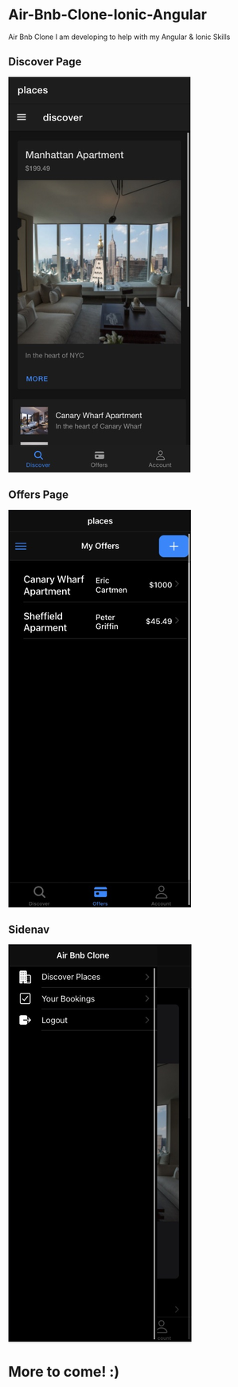 # Air-Bnb-Clone-Ionic-Angular
Air Bnb Clone I am developing to help with my Angular &amp; Ionic Skills


<h2>Discover Page</h2>

![](Screenshots/DiscoverPage.jpg)

<h2>Offers Page</h2>

![](Screenshots/Offers.jpg)

<h2>Sidenav</h2>


![](Screenshots/Sidenav.jpg)

<h1>More to come! :) </h1>


